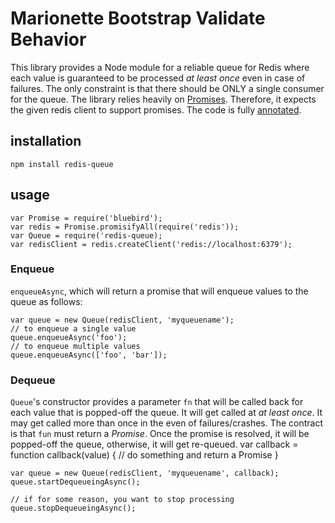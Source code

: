 Marionette Bootstrap Validate Behavior
======================================

This library provides a Node module for a reliable queue for Redis where
each value is guaranteed to be processed *at least once* even in case of failures. 
The only constraint is that there should be ONLY a single consumer for the queue.
The library relies heavily on [Promises](https://github.com/petkaantonov/bluebird).
Therefore, it expects the given redis client to support promises.
The code is fully [annotated](https://github.com/basharal/redis-queue/docs/queue.html).

## installation
```
npm install redis-queue
```

## usage

    var Promise = require('bluebird');
    var redis = Promise.promisifyAll(require('redis'));
    var Queue = require('redis-queue);
    var redisClient = redis.createClient('redis://localhost:6379');

### Enqueue
`enqueueAsync`, which will return a promise that will enqueue
 values to the queue as follows:
    
    var queue = new Queue(redisClient, 'myqueuename');
    // to enqueue a single value
    queue.enqueueAsync('foo');
    // to enqueue multiple values
    queue.enqueueAsync(['foo', 'bar']);

### Dequeue
`Queue`'s constructor provides a parameter `fn` that will be called back for each value that
is popped-off the queue. It will get called at *at least once*. It may get called more than
once in the even of failures/crashes. The contract is that `fun` must return a *Promise*.
Once the promise is resolved, it will be popped-off the queue, otherwise, it will get re-queued.
    var callback = function callback(value) {
      // do something and return a Promise
    }
    
    var queue = new Queue(redisClient, 'myqueuename', callback);
    queue.startDequeueingAsync();

    // if for some reason, you want to stop processing
    queue.stopDequeueingAsync();

